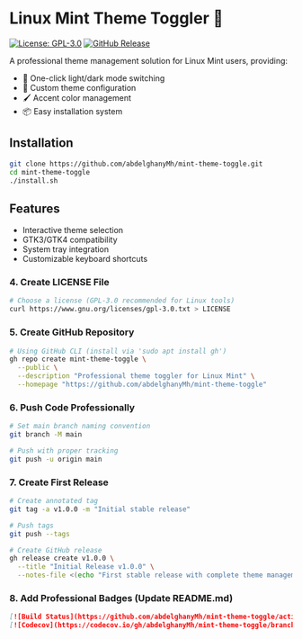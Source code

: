 # Linux Mint Theme Toggler 🎨

[![License: GPL-3.0](https://img.shields.io/badge/License-GPL3.0-yellow.svg)](https://opensource.org/licenses/GPL-3.0)
[![GitHub Release](https://img.shields.io/github/v/release/abdelghanyMh/mint-theme-toggle)](https://github.com/abdelghanyMh/mint-theme-toggle/releases)

A professional theme management solution for Linux Mint users, providing:

- 🔄 One-click light/dark mode switching
- 🎨 Custom theme configuration
- 🖌️ Accent color management
- 📦 Easy installation system

## Installation

```bash
git clone https://github.com/abdelghanyMh/mint-theme-toggle.git
cd mint-theme-toggle
./install.sh
```

## Features

- Interactive theme selection
- GTK3/GTK4 compatibility
- System tray integration
- Customizable keyboard shortcuts

### 4. **Create LICENSE File**

```bash
# Choose a license (GPL-3.0 recommended for Linux tools)
curl https://www.gnu.org/licenses/gpl-3.0.txt > LICENSE
```

### 5. **Create GitHub Repository**

```bash
# Using GitHub CLI (install via 'sudo apt install gh')
gh repo create mint-theme-toggle \
  --public \
  --description "Professional theme toggler for Linux Mint" \
  --homepage "https://github.com/abdelghanyMh/mint-theme-toggle"
```

### 6. **Push Code Professionally**

```bash
# Set main branch naming convention
git branch -M main

# Push with proper tracking
git push -u origin main
```

### 7. **Create First Release**

```bash
# Create annotated tag
git tag -a v1.0.0 -m "Initial stable release"

# Push tags
git push --tags

# Create GitHub release
gh release create v1.0.0 \
  --title "Initial Release v1.0.0" \
  --notes-file <(echo "First stable release with complete theme management features")
```

### 8. **Add Professional Badges (Update README.md)**

```markdown
[![Build Status](https://github.com/abdelghanyMh/mint-theme-toggle/actions/workflows/main.yml/badge.svg)](https://github.com/abdelghanyMh/mint-theme-toggle/actions)
[![Codecov](https://codecov.io/gh/abdelghanyMh/mint-theme-toggle/branch/main/graph/badge.svg)](https://codecov.io/gh/abdelghanyMh/mint-theme-toggle)
```
